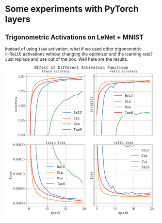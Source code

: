 # Some experiments with PyTorch layers

## Trigonometric Activations on LeNet + MNIST

Instead of using `TanH` activation, what if we used other trigonometric (+ReLU) activations without changing the optimizer and the learning rate?
Just replace and use out of the box. Well here are the results.

![LeNet + MNIST](fun_models/results/lenet_trig.png)
